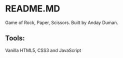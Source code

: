# README.MD
Game of Rock, Paper, Scissors. Built by Anday Duman.
## Tools:
Vanilla HTML5, CSS3 and JavaScript
